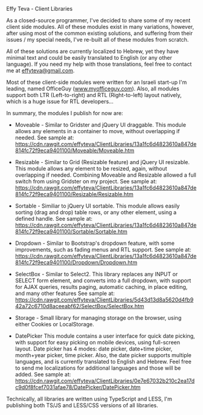 Effy Teva - Client Libraries

As a closed-source programmer, I've decided to share some of my recent client side modules.
All of these modules exist in many variations, however, after using most of the common existing solutions, and suffering from their issues / my special needs, I've re-built all of these modules from scratch.

All of these solutions are currently localized to Hebrew, yet they have minimal text and could be easily translated to English (or any other language). If you need my help with those translations, feel free to contact me at effyteva@gmail.com.

Most of these client-side modules were written for an Israeli start-up I'm leading, named OfficeGuy (www.myofficeguy.com). 
Also, all modules support both LTR (Left-to-right) and RTL (Right-to-left) layout natively, which is a huge issue for RTL developers...

In summary, the modules I publish for now are:
* Moveable - Similar to Gridster and jQuery UI draggable.
This module allows any elements in a container to move, without overlapping if needed.
See sample at: https://cdn.rawgit.com/effyteva/ClientLibraries/13a1fc6d4823610a847de814fc72f9eca9401100/Moveable/Moveable.htm

* Resizable - Similar to Grid (Resizable feature) and jQuery UI resizable.
This module allows any element to be resized, again, without overlapping if needed.
Combining Moveable and Resizable allowed a full switch from using Gridster on my project.
See sample at: https://cdn.rawgit.com/effyteva/ClientLibraries/13a1fc6d4823610a847de814fc72f9eca9401100/Resizable/Resizable.htm

* Sortable - Similiar to jQuery UI sortable.
This module allows easily sorting (drag and drop) table rows, or any other element, using a defined handle.
See sample at: https://cdn.rawgit.com/effyteva/ClientLibraries/13a1fc6d4823610a847de814fc72f9eca9401100/Sortable/Sortable.htm

* Dropdown - Similar to Bootstrap's dropdown feature, with some improvements, such as fading menus and RTL support.
See sample at: https://cdn.rawgit.com/effyteva/ClientLibraries/13a1fc6d4823610a847de814fc72f9eca9401100/Dropdown/Dropdown.htm

* SelectBox - Similar to Select2.
This library replaces any INPUT or SELECT form element, and converts into a full dropdown, with support for AJAX queries, results paging, automatic caching, in place editing, and many other features
See sample at: https://cdn.rawgit.com/effyteva/ClientLibraries/5d43d13d8a5620d4fb942a72c6710d8aceeabf62/SelectBox/SelectBox.htm

* Storage - Small library for managing storage on the browser, using either Cookies or LocalStorage.

* DatePicker
This module contains a user interface for quick date picking, with support for easy picking on mobile devices, using full-screen layout.
Date picker has 4 modes: date picker, date+time picker, month+year picker, time picker.
Also, the date picker supports multiple languages, and is currently translated to English and Hebrew.
Feel free to send me localizations for additional languages and those will be added.
See sample at: https://cdn.rawgit.com/effyteva/ClientLibraries/0e7e67032b210c2ea17dc9d0f8fcef7031afae78/DatePicker/DatePicker.htm

Technically, all libraries are written using TypeScript and LESS, I'm publishing both TS/JS and LESS/CSS versions of all libraries.